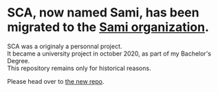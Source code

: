 # SCA, now named Sami, has been migrated to the [Sami organization](https://github.com/sami-dca/sami_dca).

SCA was a originaly a personnal project.
\
It became a university project in october 2020, as part of my Bachelor's Degree.
\
This repository remains only for historical reasons.

Please head over to [the new repo](https://github.com/sami-dca/sami_dca).
